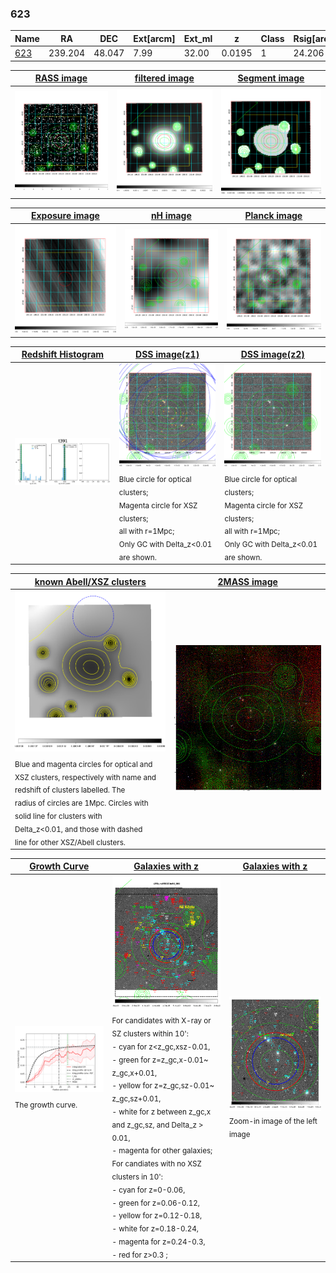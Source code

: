 <div STYLE="page-break-after: always;"></div>

### 623

|Name          |RA          |DEC      | Ext[arcm] | Ext_ml | z    | Class| Rsig[arcmin] | CRsig[c/s] | CR500[c/s] | R500[Mpc] |L500[erg/s]|F500[erg/s/cm^2]| M500[Msun]|Tx[keV]|beta|GC(XSZ,Delta_z<0.01)| GC(OPT,Delta_z<0.01)|GC|alias|
|--------------|------------|------------|---|---|-----------|--------|------|------|----|----|----|----|----|----|----|----|----|----|---|
|[623](script/623.md)     | 239.204       | 48.047       | 7.99    | 32.00   | 0.0195 | 1   | 24.206 |0.208 |0.200 |0.453 |2.395e+42 |2.785e-12 |2.699e+13 |0.960 |0.797 |-, |N, |-, |t391|

|[RASS image](../image/623/623_img.pdf)|[filtered image](../image/623/623_fil.pdf)|[Segment image](../image/623/623_seg.pdf)|
|-------------------|--------------------|-------------------|
| <img src="../image/623/623_img.png" width="300">  | <img src="../image/623/623_fil.png" width="300">   | <img src="../image/623/623_seg.png" width="300">  |

|[Exposure image](../image/623/623_mex.pdf)| [nH image](../image/623/623_nh.pdf)| [Planck image](../image/623/623_p.pdf)|
|-------------------|--------------------|-------------------|
|<img src="../image/623/623_mex.png" width="300">   | <img src="../image/623/623_nh.png" width="300">    | <img src="../image/623/623_p.png" width="300"> |

|[Redshift Histogram](../image/623/623_zg.pdf) | [DSS image(z1)](../image/623/623_dss_z1.pdf)      |  [DSS image(z2)](../image/623/623_dss_z2.pdf)    |
|-------------------|--------------------|-------------------|
|<img src="../image/623/623_zg.png" width="300"> |<img src="../image/623/623_dss_z1.png" width="300"> <sub><br>Blue circle for optical clusters; <br>Magenta circle for XSZ clusters; <br>all with r=1Mpc; <br>Only GC with Delta_z<0.01 are shown. </sub>| <img src="../image/623/623_dss_z2.png" width="300"><sub><br>Blue circle for optical clusters; <br>Magenta circle for XSZ clusters; <br>all with r=1Mpc; <br>Only GC with Delta_z<0.01 are shown. </sub> |

|[known Abell/XSZ clusters](../image/623/623_m.pdf) | [2MASS image](../image/623/623_2mass.pdf)      |
|-------------------|-------------------|
|<img src=../image/623/623_m.png width="300"> <sub><br>Blue and magenta circles for optical and <br>XSZ clusters, respectively with name and <br>redshift of clusters labelled. The <br>radius of circles are 1Mpc. Circles with <br>solid line for clusters with <br>Delta_z<0.01, and those with dashed <br>line for other XSZ/Abell clusters.        </sub>|<img src="../image/623/623_2mass.png" width="300">  |

|[Growth Curve](../image/623/623_gca_all.png) |[Galaxies with z](../image/623/623_opt_ned.pdf) |[Galaxies with z](../image/623/623_opt_ned_zoom.pdf) |
|-------------------|-------------------|-------------------|
| <img src="../image/623/623_gca_all.png" width="300"> <sub><br>The growth curve.</sub>| <img src=../image/623/623_opt_ned.png width="300"> <br><sub> For candidates with X-ray or SZ clusters within 10': <br> - cyan for z<z_gc,xsz-0.01, <br> - green for z=z_gc,x-0.01~ z_gc,x+0.01, <br> - yellow for z=z_gc,sz-0.01~ z_gc,sz+0.01, <br> - white for z between z_gc,x and z_gc,sz, and Delta_z > 0.01, <br> - magenta for other galaxies; <br>For candiates with no XSZ clusters in 10': <br> - cyan for z=0-0.06, <br> - green for z=0.06-0.12, <br> - yellow for z=0.12-0.18, <br> - white for z=0.18-0.24, <br> - magenta for z=0.24-0.3, <br> - red for z>0.3 ;  </sub>|<img src=../image/623/623_opt_ned_zoom.png width="300">  <br><sub> Zoom-in image of the left image</sub>|




